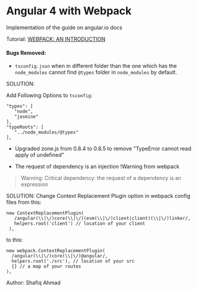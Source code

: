 #   Angular 4 with Webpack

Implementation of the guide on angular.io docs


Tutorial: [WEBPACK: AN INTRODUCTION](https://angular.io/docs/ts/latest/guide/webpack.html)

####    Bugs Removed:

*   `tsconfig.json` when in different folder than the one which has the `node_modules` cannot find `@types` folder in `node_modules` by default.

SOLUTION:

Add Following Options to `tsconfig`:

    "types": [
       "node",
       "jasmine"
    ],
    "typeRoots": [
       "../node_modules/@types"
    ],

*   Upgraded zone.js from 0.8.4 to 0.8.5 to remove "TypeError cannot read apply of undefined"

*   The request of dependency is an injection !Warning from webpack

>   Warning: Critical dependency: the request of a dependency is an expression

SOLUTION:
Change Context Replacement Plugin option in webpack config files from this:

    new ContextReplacementPlugin(
       /angular(\\|\/)core(\\|\/)(esm(\\|\/)client|client)(\\|\/)linker/,
       helpers.root('client') // location of your client
     ),

to this:

    new webpack.ContextReplacementPlugin(
      /angular(\\|\/)core(\\|\/)@angular/,
      helpers.root('./src'), // location of your src
      {} // a map of your routes
    ),


Author: Shafiq Ahmad
